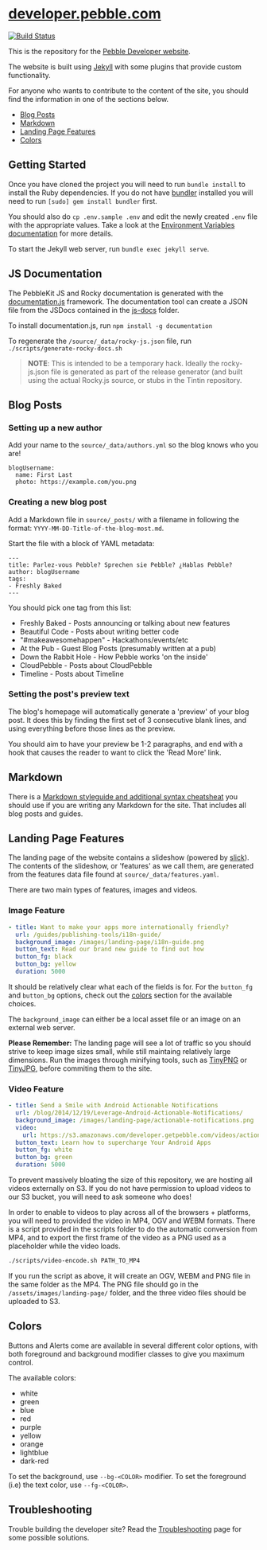 # [developer.pebble.com][site]

[![Build Status](https://magnum.travis-ci.com/pebble/developer.getpebble.com.svg?token=HUQ9CCUxB447Nq1exrnd)][travis]

This is the repository for the [Pebble Developer website][site].

The website is built using [Jekyll](http://jekyllrb.com) with some plugins that
provide custom functionality.

For anyone who wants to contribute to the content of the site, you should find
the information in one of the sections below.

* [Blog Posts](#blog-posts)
* [Markdown](#markdown)
* [Landing Page Features](#landing-page-features)
* [Colors](#colors)

## Getting Started

Once you have cloned the project you will need to run `bundle install` to
install the Ruby dependencies. If you do not have [bundler](http://bundler.io/)
installed you will need to run `[sudo] gem install bundler` first.

You should also do `cp .env.sample .env` and edit the newly created `.env` file
with the appropriate values. Take a look at the
[Environment Variables documentation](/docs/environment.md) for more details.

To start the Jekyll web server, run `bundle exec jekyll serve`.

## JS Documentation

The PebbleKit JS and Rocky documentation is generated with the
[documentation.js](documentation.js.org) framework. The documentation tool can
create a JSON file from the JSDocs contained in the [js-docs](/js-docs)
folder.

To install documentation.js, run `npm install -g documentation`

To regenerate the `/source/_data/rocky-js.json` file, run `./scripts/generate-rocky-docs.sh`

> **NOTE**: This is intended to be a temporary hack. Ideally the rocky-js.json
> file is generated as part of the release generator (and built using the actual
> Rocky.js source, or stubs in the Tintin repository.

## Blog Posts

### Setting up a new author
Add your name to the `source/_data/authors.yml` so the blog knows who you are!

```
blogUsername:
  name: First Last
  photo: https://example.com/you.png
```

### Creating a new blog post
Add a Markdown file in `source/_posts/` with a filename in following the
format: `YYYY-MM-DD-Title-of-the-blog-most.md`.

Start the file with a block of YAML metadata:

```
---
title: Parlez-vous Pebble? Sprechen sie Pebble? ¿Hablas Pebble?
author: blogUsername
tags:
- Freshly Baked
---
```

You should pick one tag from this list:

* Freshly Baked - Posts announcing or talking about new features
* Beautiful Code - Posts about writing better code
* "#makeawesomehappen" - Hackathons/events/etc
* At the Pub - Guest Blog Posts (presumably written at a pub)
* Down the Rabbit Hole - How Pebble works 'on the inside'
* CloudPebble - Posts about CloudPebble
* Timeline - Posts about Timeline

### Setting the post's preview text

The blog's homepage will automatically generate a 'preview' of your blog post. It does this by finding the first set of 3 consecutive blank lines, and using everything before those lines as the preview.

You should aim to have your preview be 1-2 paragraphs, and end with a hook that causes the reader to want to click the 'Read More' link.

## Markdown

There is a [Markdown styleguide and additional syntax cheatsheat][markdown]
you should use if you are writing any Markdown for the site. That includes all
blog posts and guides.

## Landing Page Features

The landing page of the website contains a slideshow (powered by [slick][slick]).
The contents of the slideshow, or 'features' as we call them, are generated
from the features data file found at `source/_data/features.yaml`.

There are two main types of features, images and videos.

### Image Feature

```yaml
- title: Want to make your apps more internationally friendly?
  url: /guides/publishing-tools/i18n-guide/
  background_image: /images/landing-page/i18n-guide.png
  button_text: Read our brand new guide to find out how
  button_fg: black
  button_bg: yellow
  duration: 5000
```

It should be relatively clear what each of the fields is for. For the
`button_fg` and `button_bg` options, check out the [colors](#colors) section
for the available choices.

The `background_image` can either be a local asset file or an image on an
external web server.

**Please Remember:** The landing page will see a lot of traffic so you
should strive to keep image sizes small, while still maintaing relatively large
dimensions. Run the images through minifying tools, such as
[TinyPNG][tinypng] or [TinyJPG][tinyjpg], before commiting them to the site.

### Video Feature

```yaml
- title: Send a Smile with Android Actionable Notifications
  url: /blog/2014/12/19/Leverage-Android-Actionable-Notifications/
  background_image: /images/landing-page/actionable-notifications.png
  video:
    url: https://s3.amazonaws.com/developer.getpebble.com/videos/actionable-notifications.mp4
  button_text: Learn how to supercharge Your Android Apps
  button_fg: white
  button_bg: green
  duration: 5000
```

To prevent massively bloating the size of this repository, we are hosting all
videos externally on S3. If you do not have permission to upload videos to our
S3 bucket, you will need to ask someone who does!

In order to enable to videos to play across all of the browsers + platforms,
you will need to provided the video in MP4, OGV and WEBM formats.
There is a script provided in the scripts folder to do the automatic conversion
from MP4, and to export the first frame of the video as a PNG used as a
placeholder while the video loads.

```sh
./scripts/video-encode.sh PATH_TO_MP4
```

If you run the script as above, it will create an OGV, WEBM and PNG file in the same folder as the MP4. The PNG file should go in the `/assets/images/landing-page/` folder, and the three video files should be uploaded to S3.

## Colors

Buttons and Alerts come are available in several different color options, with
both foreground and background modifier classes to give you maximum control.

The available colors:

* white
* green
* blue
* red
* purple
* yellow
* orange
* lightblue
* dark-red

To set the background, use `--bg-<COLOR>` modifier. To set the foreground (i.e)
the text color, use `--fg-<COLOR>`.

## Troubleshooting

Trouble building the developer site? Read the [Troubleshooting](/docs/troubleshooting.md) page for some possible solutions.

[site]: https://developer.pebble.com
[markdown]: ./docs/markdown.md
[slick]: http://kenwheeler.github.io/slick/
[tinypng]: https://tinypng.com/
[tinyjpg]: https://tinyjpg.com/
[travis]: https://magnum.travis-ci.com/pebble/developer.getpebble.com
